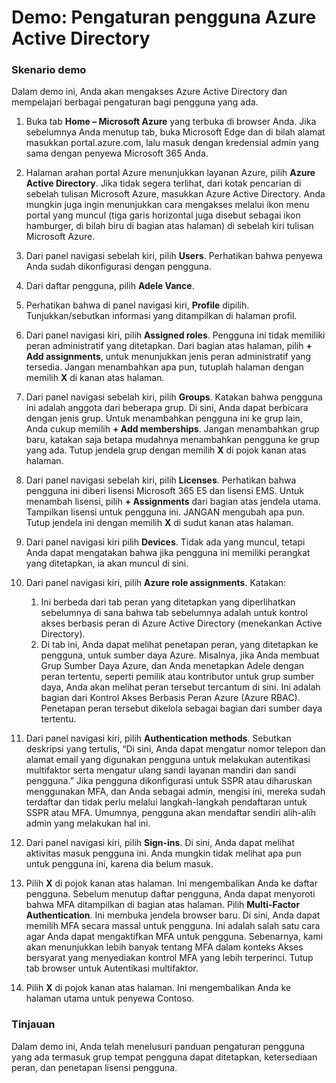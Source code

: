 ﻿---
Demo:
    title: 'Pengaturan pengguna Azure Active Directory'
    module: 'Modul 2 Pelajaran 1: Menjelaskan kemampuan Microsoft Identity dan solusi manajemen akses: Menjelajahi jenis layanan dan identitas Microsoft Azure AD'
---

# Demo: Pengaturan pengguna Azure Active Directory

### Skenario demo

Dalam demo ini, Anda akan mengakses Azure Active Directory dan mempelajari berbagai pengaturan bagi pengguna yang ada.

1. Buka tab **Home – Microsoft Azure** yang terbuka di browser Anda.  Jika sebelumnya Anda menutup tab, buka Microsoft Edge dan di bilah alamat masukkan portal.azure.com, lalu masuk dengan kredensial admin yang sama dengan penyewa Microsoft 365 Anda.

1. Halaman arahan portal Azure menunjukkan layanan Azure, pilih **Azure Active Directory**. Jika tidak segera terlihat, dari kotak pencarian di sebelah tulisan Microsoft Azure, masukkan Azure Active Directory.  Anda mungkin juga ingin menunjukkan cara mengakses melalui ikon menu portal yang muncul (tiga garis horizontal juga disebut sebagai ikon hamburger, di bilah biru di bagian atas halaman) di sebelah kiri tulisan Microsoft Azure.

1. Dari panel navigasi sebelah kiri, pilih **Users**. Perhatikan bahwa penyewa Anda sudah dikonfigurasi dengan pengguna.

1. Dari daftar pengguna, pilih **Adele Vance**.

1. Perhatikan bahwa di panel navigasi kiri, **Profile** dipilih.  Tunjukkan/sebutkan informasi yang ditampilkan di halaman profil.

1. Dari panel navigasi kiri, pilih **Assigned roles**.  Pengguna ini tidak memiliki peran administratif yang ditetapkan.  Dari bagian atas halaman, pilih **+ Add assignments**, untuk menunjukkan jenis peran administratif yang tersedia.  Jangan menambahkan apa pun, tutuplah halaman dengan memilih **X** di kanan atas halaman.

1. Dari panel navigasi sebelah kiri, pilih  **Groups**.  Katakan bahwa pengguna ini adalah anggota dari beberapa grup.  Di sini, Anda dapat berbicara dengan jenis grup.  Untuk menambahkan pengguna ini ke grup lain, Anda cukup memilih **+ Add memberships**.  Jangan menambahkan grup baru, katakan saja betapa mudahnya menambahkan pengguna ke grup yang ada. Tutup jendela grup dengan memilih **X** di pojok kanan atas halaman.

1. Dari panel navigasi sebelah kiri, pilih **Licenses**. Perhatikan bahwa pengguna ini diberi lisensi Microsoft 365 E5 dan lisensi EMS.  Untuk menambah lisensi, pilih **+ Assignments** dari bagian atas jendela utama.  Tampilkan lisensi untuk pengguna ini. JANGAN mengubah apa pun.  Tutup jendela ini dengan memilih **X** di sudut kanan atas halaman.

1. Dari panel navigasi kiri pilih **Devices**.  Tidak ada yang muncul, tetapi Anda dapat mengatakan bahwa jika pengguna ini memiliki perangkat yang ditetapkan, ia akan muncul di sini.

1. Dari panel navigasi kiri, pilih **Azure role assignments**.  Katakan:
    1. Ini berbeda dari tab peran yang ditetapkan yang diperlihatkan sebelumnya di sana bahwa tab sebelumnya adalah untuk kontrol akses berbasis peran di Azure Active Directory (menekankan Active Directory).
    1. Di tab ini, Anda dapat melihat penetapan peran, yang ditetapkan ke pengguna, untuk sumber daya Azure. Misalnya, jika Anda membuat Grup Sumber Daya Azure, dan Anda menetapkan Adele dengan peran tertentu, seperti pemilik atau kontributor untuk grup sumber daya, Anda akan melihat peran tersebut tercantum di sini. Ini adalah bagian dari Kontrol Akses Berbasis Peran Azure (Azure RBAC). Penetapan peran tersebut dikelola sebagai bagian dari sumber daya tertentu.

1. Dari panel navigasi kiri, pilih **Authentication methods**.  Sebutkan deskripsi yang tertulis, “Di sini, Anda dapat mengatur nomor telepon dan alamat email yang digunakan pengguna untuk melakukan autentikasi multifaktor serta mengatur ulang sandi layanan mandiri dan sandi pengguna.” Jika pengguna dikonfigurasi untuk SSPR atau diharuskan menggunakan MFA, dan Anda sebagai admin, mengisi ini, mereka sudah terdaftar dan tidak perlu melalui langkah-langkah pendaftaran untuk SSPR atau MFA.  Umumnya, pengguna akan mendaftar sendiri alih-alih admin yang melakukan hal ini.

1. Dari panel navigasi kiri, pilih **Sign-ins**.  Di sini, Anda dapat melihat aktivitas masuk pengguna ini.  Anda mungkin tidak melihat apa pun untuk pengguna ini, karena dia belum masuk.

1. Pilih **X** di pojok kanan atas halaman. Ini mengembalikan Anda ke daftar pengguna.  Sebelum menutup daftar pengguna, Anda dapat menyoroti bahwa MFA ditampilkan di bagian atas halaman.  Pilih **Multi-Factor Authentication**.  Ini membuka jendela browser baru.  Di sini, Anda dapat memilih MFA secara massal untuk pengguna.  Ini adalah salah satu cara agar Anda dapat mengaktifkan MFA untuk pengguna.  Sebenarnya, kami akan menunjukkan lebih banyak tentang MFA dalam konteks Akses bersyarat yang menyediakan kontrol MFA yang lebih terperinci.  Tutup tab browser untuk Autentikasi multifaktor.

1. Pilih **X** di pojok kanan atas halaman. Ini mengembalikan Anda ke halaman utama untuk penyewa Contoso.

### Tinjauan

Dalam demo ini, Anda telah menelusuri panduan pengaturan pengguna yang ada termasuk grup tempat pengguna dapat ditetapkan, ketersediaan peran, dan penetapan lisensi pengguna.